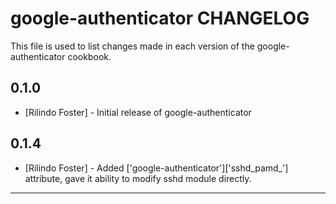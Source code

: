 google-authenticator CHANGELOG
==============================

This file is used to list changes made in each version of the google-authenticator cookbook.

0.1.0
-----
- [Rilindo Foster] - Initial release of google-authenticator

0.1.4
-----
- [Rilindo Foster] - Added ['google-authenticator']['sshd_pamd_'] attribute, gave it ability to modify sshd module directly. 

- - -
